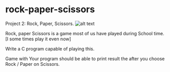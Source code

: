 # rock-paper-scissors
Project 2: Rock, Paper, Scissors.
![alt text](https://www.google.com/url?sa=i&url=https%3A%2F%2Fwww.shutterstock.com%2Fsearch%2Frock%2Bpaper%2Bscissors&psig=AOvVaw1ESW_XaW38ra4bNl5aiw4m&ust=1637656685266000&source=images&cd=vfe&ved=0CAsQjRxqFwoTCJi6kdrIq_QCFQAAAAAdAAAAABAD)

Rock, paper Scissors is a game most of us have played during School time. [I some times play it even now]

Write a C program capable of playing this.

Game with Your program should be able to print result the after you choose Rock / Paper on Scissors.
